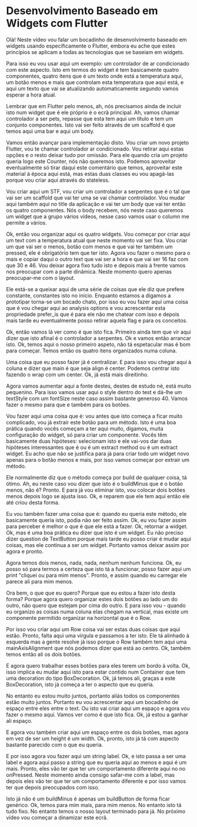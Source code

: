 # Desenvolvimento Baseado em Widgets com Flutter

Olá! Neste vídeo vou falar um bocadinho de desenvolvimento baseado em widgets usando especificamente o Flutter, embora eu ache que estes princípios se aplicam a todas as tecnologias que se baseiam em widgets.

Para isso eu vou usar aqui um exemplo: um controlador de ar condicionado com este aspecto. Isto em termos do widget é tem basicamente quatro componentes, quatro itens que é um texto onde está a temperatura aqui, um botão menos e mais que controlam esta temperatura que aqui está, e aqui um texto que vai se atualizando automaticamente segundo vamos esperar a hora atual.

Lembrar que em Flutter pelo menos, ah, nós precisamos ainda de incluir isto num widget que é ele próprio é o ecrã principal. Ah, vamos chamar controlador a ser pets, repasse que esta tem aqui um título e tem um conjunto componentes. Isto vai ser feito através de um scaffold é que temos aqui uma bar e aqui um body.

Vamos então avançar para implementação disto. Vou criar um novo projeto Flutter, vou te chamar controlador ar condicionado. Vou retirar aqui estas opções e o resto deixar tudo por omissão. Para ele quando cria um projeto queria logo este Counter, nós não queremos isto. Podemos aproveitar eventualmente só tirar daqui este comentário que temos, aproveitar este material à época aqui está, mas estas duas classes eu vou apagá-las porque vou criar aqui através do stateless.

Vou criar aqui um STF, vou criar um controlador a serpentes que é o tal que vai ser um scaffold que vai ter uma se vai chamar controlador. Vou mudar aqui também aqui no title da aplicação e vai ter um body que vai ter então os quatro componentes. Nós o body recebem, nós neste caso queremos um widget que a grupo vários vídeos, nesse caso vamos usar o column me permite a vários.

Ok, então vou organizar aqui os quatro widgets. Vou começar por criar aqui um text com a temperatura atual que neste momento vai ser fixa. Vou criar um que vai ser o menos, botão com menos e que vai ter também um pressed, ele é obrigatório tem que ter isto. Agora vou fazer o mesmo para o mais e copiar daqui o outro text que vai ser a hora e que vai ser 16 faz com que 30 e 46. Vou deixar agora fixo tudo isto e depois mais à frente vamos nos preocupar com a parte dinâmica. Neste momento quero apenas preocupar-me com o layout.

Ele está-se a queixar aqui de uma série de coisas que ele diz que prefere constante, constantes isto no início. Enquanto estamos a digamos a prototipar torna-se um bocado chato, por isso eu vou fazer aqui uma coisa que é vou chegar aqui ao analysis options e vou acrescentar esta propriedade prefer_is que é para ele não me chatear com isso e depois mais tarde eu eventualmente posso retirar aquela flag e para os conceitos.

Ok, então vamos lá ver como é que isto fica. Primeiro ainda tem que vir aqui dizer que isto afinal é o controlador a serpentes. Ok e vamos então arrancar isto. Ok, temos aqui o nosso primeiro aspeto, não tá espetacular mas é bom para começar. Temos então os quatro itens organizados numa coluna.

Uma coisa que eu posso fazer já é centralizar. E para isso vou chegar aqui à coluna e dizer que main é que seja align é center. Podemos centrar isto fazendo o wrap com um center. Ok, já está mais direitinho.

Agora vamos aumentar aqui a fonte destes, destes de estudo né, está muito pequenino. Para isso vamos usar aqui o style dentro do test e dá-lhe um textStyle com um fontSize neste caso assim bastante generoso 40. Vamos fazer o mesmo para que e também para os botões.

Vou fazer aqui uma coisa que é: vou antes que isto começa a ficar muito complicado, vou já extrair este botão para um método. Isto é uma boa prática quando vocês começam a ter aqui muito, digamos, muita configuração do widget, só para criar um componente. Vocês têm basicamente duas hipóteses: selecionam isto e ele vai-vos dar duas hipóteses interessantes que é ou é um extract method ou é um extract widget. Eu acho que não se justifica para já para criar todo um widget novo apenas para o botão menos e mais, por isso vamos começar por extrair um método.

Ele normalmente diz que o método começa por build de qualquer coisa, tá ótimo. Ah, eu neste caso vou dizer que isto é o buildMinus que é o botão menos, não é? Pronto. E para já vou eliminar isto, vou colocar dois botões menos depois logo se ajusta isso. Ok, e reparem que ele tem aqui então ele até criou desta forma.

Eu vou também fazer uma coisa que é: quando eu queria este método, ele basicamente queria isto, podia não ser feito assim. Ok, eu vou fazer assim para perceber é melhor o que é que ele está a fazer. Ok, retornar a widget. Ok, mas é uma boa prática eu dizer que isto é um widget. Eu não preciso dizer question de TextButton porque mais tarde eu posso criar é mudar aqui coisas, mas ele continua a ser um widget. Portanto vamos deixar assim por agora e pronto.

Agora temos dois menos, nada, nada, nenhum nenhum funciona. Ok, eu posso só para termos a certeza que isto tá a funcionar, posso fazer aqui um print "cliquei ou para mim menos". Pronto, e assim quando eu carregar ele parece ali para mim menos.

Ora bem, o que que eu quero? Porque que eu estou a fazer isto desta forma? Porque agora quero organizar estes dois botões ao lado um do outro, não quero que estejam por cima do outro. E para isso vou - quando eu organizo as coisas numa coluna elas chegam na vertical, mas existe um componente permitido organizar na horizontal que é o Row.

Por isso vou criar aqui um Row coisa vai ser estas duas coisas que aqui estão. Pronto, falta aqui uma vírgula e passamos a ter isto. Ele tá alinhado à esquerda mas a gente resolve já isso porque o Row também tem aqui uma mainAxisAlignment que nós podemos dizer que está ao centro. Ok, também temos então ali os dois botões.

E agora quero trabalhar esses botões para eles terem um bordo à volta. Ok, isso implica eu mudar aqui isto para estar contido num Container que tem uma decoration do tipo BoxDecoration. Ok, já temos ali, graças a este BoxDecoration, isto já começa a ter o aspecto que eu queria.

No entanto eu estou muito juntos, portanto aliás todos os componentes estão muito juntos. Portanto eu vou acrescentar aqui um bocadinho de espaço entre eles entre o text. Ou isto vai criar aqui um espaço e agora vou fazer o mesmo aqui. Vamos ver como é que isto fica. Ok, já estou a ganhar ali espaço.

E agora vou também criar aqui um espaço entre os dois botões, mas agora em vez de ser um height é um width. Ok, pronto, isto já tá com aspecto bastante parecido com o que eu queria.

E por isso agora vou fazer aqui um string label. Ok, e isto passa a ser uma label e agora aqui passo a string que eu queria aqui ao menos e aqui é um mais. Pronto, eles vão ter que ter um comportamento diferente aqui no no onPressed. Neste momento ainda consigo safar-me com a label, mas depois eles vão ter que ter um comportamento diferente e por isso vamos ter que depois preocupados com isso.

Isto já não é um buildMinus é apenas um buildButton de forma ficar genérico. Ok, temos para mim mais, para mim menos. No entanto isto tá tudo fixo. No entanto temos o nosso layout terminado para já. No próximo vídeo vou começar a dinamizar este ecrã.